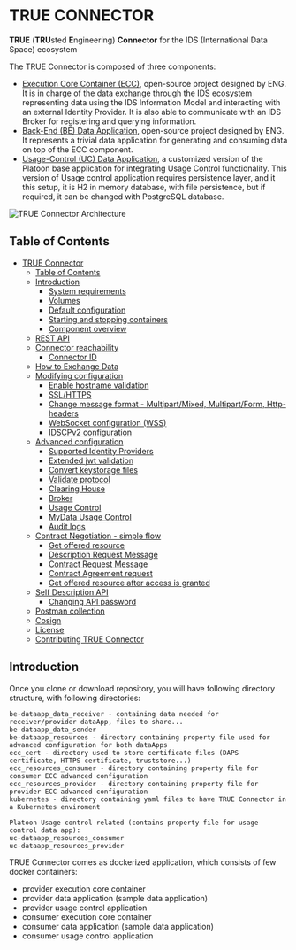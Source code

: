 # TRUE CONNECTOR

**TRUE** (**TRU**sted **E**ngineering) **Connector** for the IDS (International Data Space) ecosystem

The TRUE Connector is composed of three components:

* [Execution Core Container (ECC)](https://github.com/Engineering-Research-and-Development/true-connector-execution_core_container), open-source project designed by ENG. It is in charge of the data exchange through the IDS ecosystem representing data using the IDS Information Model and interacting with an external Identity Provider. It is also able to communicate with an IDS Broker for registering and querying information.
* [Back-End (BE) Data Application](https://github.com/Engineering-Research-and-Development/true-connector-basic_data_app), open-source project designed by ENG. It represents a trivial data application for generating and consuming data on top of the ECC component.
* [Usage-Control (UC) Data Application](https://github.com/Engineering-Research-and-Development/true-connector-uc\_data\_app\_platoon), a customized version of the Platoon base application for integrating Usage Control functionality. This version of Usage control application requires persistence layer, and it this setup, it is H2 in memory database, with file persistence, but if required, it can be changed with PostgreSQL database.

![TRUE Connector Architecture](doc/TRUE\_Connector\_Architecture.png)

## Table of Contents

* [TRUE Connector](<README.md#true-connector>)
  * [Table of Contents](<README.md#table-of-contents>)
  * [Introduction](<README.md#introduction->)
    * [System requirements](doc/system-requirements.md)
    * [Volumes](doc/volumes.md)
    * [Default configuration](doc/default-configuration.md)
    * [Starting and stopping containers](doc/start-stop.md)
    * [Component overview](doc/component-overview.md)
  * [REST API](doc/rest-api.md)
  * [Connector reachability](doc/reachability.md)
    * [Connector ID](doc/reachability.md#connectorid)
  * [How to Exchange Data](doc/exchange-data.md)
  * [Modifying configuration](doc/modify-configuration.md)
    * [Enable hostname validation](doc/modify-configuration.md#enable-hostname-validation-)
    * [SSL/HTTPS](doc/modify-configuration.md#sslhttps-)
    * [Change message format - Multipart/Mixed, Multipart/Form, Http-headers](doc/modify-configuration.md#change-message-format---multipartmixed-multipartform-http-headers-)
    * [WebSocket configuration (WSS)](doc/modify-configuration.md#websocket-configuration-wss-)
    * [IDSCPv2 configuration](doc/modify-configuration.md#idscpv2-configuration-)
  * [Advanced configuration](doc/advanced-configuration.md)
    * [Supported Identity Providers](doc/advanced-configuration.md#supported-identity-providers-)
    * [Extended jwt validation](doc/advanced-configuration.md#extended-jwt-validation-)
    * [Convert keystorage files](doc/advanced-configuration.md#convert-keystorage-files-)
    * [Validate protocol](doc/advanced-configuration.md#validate-protocol-)
    * [Clearing House](doc/advanced-configuration.md#clearing-house-)
    * [Broker](doc/advanced-configuration.md#broker-)
    * [Usage Control](doc/advanced-configuration.md#usage-control-)
    * [MyData Usage Control](doc/advanced-configuration.md#mydata-usage-control-)
    * [Audit logs](doc/advanced-configuration.md#audit-logs-)
  * [Contract Negotiation - simple flow](doc/contract-negotiation.md)
    * [Get offered resource](doc/contract-negotiation.md#get-offered-resource-)
    * [Description Request Message](doc/contract-negotiation.md#description-request-message-)
    * [Contract Request Message](doc/contract-negotiation.md#contract-request-message-)
    * [Contract Agreement request](doc/contract-negotiation.md#contract-agreement-request-)
    * [Get offered resource after access is granted](doc/contract-negotiation.md#get-offered-resource-after-access-is-granted-)
  * [Self Description API](doc/self-description-API.md)
    * [Changing API password](doc/self-description-API.md#changing-api-password)
  * [Postman collection](doc/self-description-API.md#postman-collection-)
  * [Cosign](doc/self-description-API.md#cosign-)
  * [License](doc/license.md)
  * [Contributing TRUE Connector](doc/contributingTC.md)
  
## Introduction <a href="#introduction" id="introduction"></a>

Once you clone or download repository, you will have following directory structure, with following directories:

```
be-dataapp_data_receiver - containing data needed for receiver/provider dataApp, files to share...
be-dataapp_data_sender
be-dataapp_resources - directory containing property file used for advanced configuration for both dataApps
ecc_cert - directory used to store certificate files (DAPS certificate, HTTPS certificate, truststore...)
ecc_resources_consumer - directory containing property file for consumer ECC advanced configuration
ecc_resources_provider - directory containing property file for provider ECC advanced configuration
kubernetes - directory containing yaml files to have TRUE Connector in a Kubernetes enviroment

Platoon Usage control related (contains property file for usage control data app):
uc-dataapp_resources_consumer
uc-dataapp_resources_provider
```

TRUE Connector comes as dockerized application, which consists of few docker containers:

* provider execution core container
* provider data application (sample data application)
* provider usage control application
* consumer execution core container
* consumer data application (sample data application)
* consumer usage control application